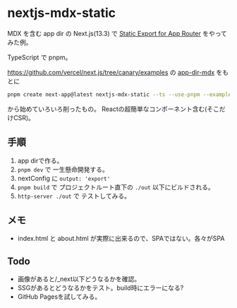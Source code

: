 # nextjs-mdx-static

MDX を含む app dir の Next.js(13.3) で
[Static Export for App Router](https://nextjs.org/blog/next-13-3#static-export-for-app-router)
をやってみた例。

TypeScript で pnpm。

https://github.com/vercel/next.js/tree/canary/examples
の
[app\-dir\-mdx](https://github.com/vercel/next.js/tree/canary/examples/app-dir-mdx)
をもとに

```bash
pnpm create next-app@latest nextjs-mdx-static --ts --use-pnpm --example app-dir-mdx
```

から始めていろいろ削ったもの。
Reactの超簡単なコンポーネント含む(そこだけCSR)。


## 手順

1. app dirで作る。
2. `pnpm dev` で 一生懸命開発する。
3. nextConfig に `output: 'export'`
4. `pnpm build` で プロジェクトルート直下の `./out` 以下にビルドされる。
5. `http-server ./out` で テストしてみる。

## メモ

- index.html と about.html が実際に出来るので、SPAではない。各々がSPA


## Todo

- 画像があると/_next以下どうなるかを確認。
- SSGがあるとどうなるかをテスト。build時にエラーになる?
- GitHub Pagesを試してみる。
